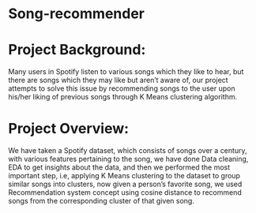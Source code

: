 # Song-recommender

# Project Background:
Many users in Spotify listen to various songs which they like to hear,
but there are songs which they may like but aren’t aware of, our project attempts to solve this
issue by recommending songs to the user upon his/her liking of previous songs through K
Means clustering algorithm.

# Project Overview:
We have taken a Spotify dataset, which consists of songs over a century,
with various features pertaining to the song, we have done Data cleaning, EDA to get insights
about the data, and then we performed the most important step, i.e, applying K Means
clustering to the dataset to group similar songs into clusters, now given a person’s favorite song,
we used Recommendation system concept using cosine distance to recommend songs from the
corresponding cluster of that given song.
